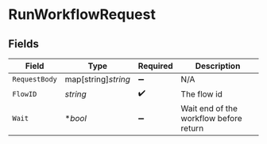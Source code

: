 # RunWorkflowRequest


## Fields

| Field                                  | Type                                   | Required                               | Description                            |
| -------------------------------------- | -------------------------------------- | -------------------------------------- | -------------------------------------- |
| `RequestBody`                          | map[string]*string*                    | :heavy_minus_sign:                     | N/A                                    |
| `FlowID`                               | *string*                               | :heavy_check_mark:                     | The flow id                            |
| `Wait`                                 | **bool*                                | :heavy_minus_sign:                     | Wait end of the workflow before return |